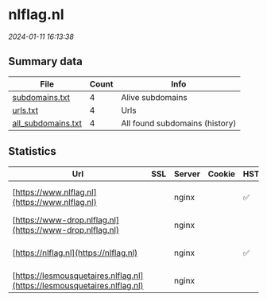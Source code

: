 # nlflag.nl
*2024-01-11 16:13:38*
## Summary data
| File       | Count | Info |
|------------|-------|------|
|[subdomains.txt](/data/nlflag.nl/subdomains.txt)|4|Alive subdomains|
|[urls.txt](/data/nlflag.nl/urls.txt)|4|Urls|
|[all_subdomains.txt](/data/nlflag.nl/all_subdomains.txt)|4|All found subdomains (history)|
## Statistics
| Url | SSL | Server | Cookie | HSTS | CSP | XFO | XXP | RP | Tech |Title |
|------------|-------|------|------|------|------|------|------|------|------|------|
|[https://www.nlflag.nl](https://www.nlflag.nl)| |nginx| |:white_check_mark: | |:white_check_mark: |:white_check_mark: |:white_check_mark: |HSTS Nginx|301 Moved Perman...|
|[https://www-drop.nlflag.nl](https://www-drop.nlflag.nl)| |nginx| | | | | |:white_check_mark: |Nginx||
|[https://nlflag.nl](https://nlflag.nl)| |nginx| |:white_check_mark: | |:white_check_mark: |:white_check_mark: |:white_check_mark: |Drupal:9 HSTS Ng...|Flying the Dutch...|
|[https://lesmousquetaires.nlflag.nl](https://lesmousquetaires.nlflag.nl)| |nginx| | | | | |:white_check_mark: |Nginx||